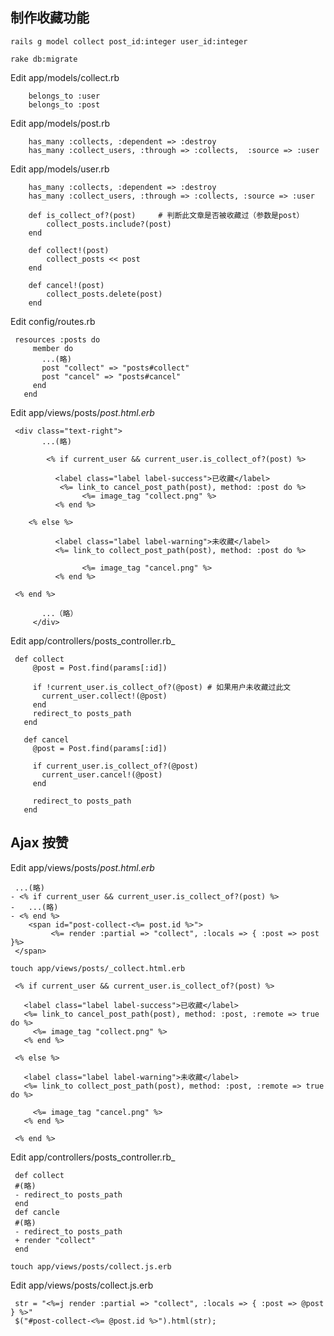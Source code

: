 ## 制作收藏功能

`rails g model collect post_id:integer user_id:integer`

`rake db:migrate`

Edit app/models/collect.rb

```
	belongs_to :user
	belongs_to :post
```

Edit app/models/post.rb

```
	has_many :collects, :dependent => :destroy
	has_many :collect_users, :through => :collects,  :source => :user
```

Edit app/models/user.rb

```
	has_many :collects, :dependent => :destroy
	has_many :collect_users, :through => :collects, :source => :user

	def is_collect_of?(post)     # 判断此文章是否被收藏过（参数是post）
		collect_posts.include?(post)
	end

	def collect!(post)
		collect_posts << post
	end

	def cancel!(post)
		collect_posts.delete(post)
	end
```

Edit config/routes.rb
```
 resources :posts do
     member do
       ...(略)
       post "collect" => "posts#collect"
       post "cancel" => "posts#cancel"
     end
   end
```

Edit app/views/posts/_post.html.erb_
```
 <div class="text-right">
       ...(略)

		<% if current_user && current_user.is_collect_of?(post) %>

 		  <label class="label label-success">已收藏</label>
 		   <%= link_to cancel_post_path(post), method: :post do %>
 			    <%= image_tag "collect.png" %>
 		  <% end %>

 	<% else %>

 		  <label class="label label-warning">未收藏</label>
 		  <%= link_to collect_post_path(post), method: :post do %>

 			    <%= image_tag "cancel.png" %>
 		  <% end %>

 <% end %>

       ...（略）
     </div>
```

Edit app/controllers/posts_controller.rb_
```
 def collect
     @post = Post.find(params[:id])

     if !current_user.is_collect_of?(@post) # 如果用户未收藏过此文
       current_user.collect!(@post)
     end
     redirect_to posts_path
   end

   def cancel
     @post = Post.find(params[:id])

     if current_user.is_collect_of?(@post)
       current_user.cancel!(@post)
     end

     redirect_to posts_path
   end
```

## Ajax 按赞

Edit app/views/posts/_post.html.erb_
```
 ...(略)
- <% if current_user && current_user.is_collect_of?(post) %>
-   ...(略)
- <% end %>
	<span id="post-collect-<%= post.id %>">
         <%= render :partial => "collect", :locals => { :post => post }%>
 </span>
```
`touch app/views/posts/_collect.html.erb`
```
 <% if current_user && current_user.is_collect_of?(post) %>

   <label class="label label-success">已收藏</label>
   <%= link_to cancel_post_path(post), method: :post, :remote => true do %>
     <%= image_tag "collect.png" %>
   <% end %>

 <% else %>

   <label class="label label-warning">未收藏</label>
   <%= link_to collect_post_path(post), method: :post, :remote => true do %>

     <%= image_tag "cancel.png" %>
   <% end %>

 <% end %>
```

Edit app/controllers/posts_controller.rb_
```
 def collect
 #(略)
 - redirect_to posts_path
 end
 def cancle
 #(略)
 - redirect_to posts_path
 + render "collect"
 end
```

`touch app/views/posts/collect.js.erb`

Edit app/views/posts/collect.js.erb
```
 str = "<%=j render :partial => "collect", :locals => { :post => @post } %>"
 $("#post-collect-<%= @post.id %>").html(str);
```
